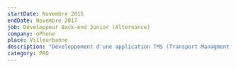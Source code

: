 ```yaml
---
startDate: Novembre 2015
endDate: Novembre 2017
job: Développeur Back-end Junior (Alternance)
company: oPhone
place: Villeurbanne
description: "Développement d'une application TMS (Transport Managment system) suivi et gestion de flottes de transports:\r\n\nBase de donées Oracle, développement** PL/SQL Orienté Objet**, Framework Oracle Application Express 5,** jQuery/javascript**. Développement en mode POC (proof of concept) d'une version mobile: **Framework Ionic 2 **et **API Rest Express js / nodeJs/ Bitbucket**. Développement d'un module de chat: Mise en place** d'API node js avec socket.io + Firbase (push notification) **pour la communication en temps réel."
category: PRO
---
```


